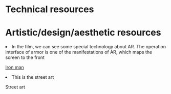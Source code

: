<h1>  Technical resources </h1>
  
  
  
  
  
  
  
  
<h1> Artistic/design/aesthetic resources </h1>
<li>In the film, we can see some special technology about AR. The operation interface of armor is one of the manifestations of AR, which maps the screen to the front</li>
<p><a href="https://www.youtube.com/watch?v=8ugaeA-nMTc">Iron man</a></p>

<li>This is the street art</li> 
<p><a herf = "https://www.google.com/url?sa=i&url=https%3A%2F%2Fzhuanlan.zhihu.com%2Fp%2F288759036&psig=AOvVaw1oFjlzkPwxF8J0zA2V2nE9&ust=1644979297361000&source=images&cd=vfe&ved=0CAsQjRxqFwoTCOjVuMjXgPYCFQAAAAAdAAAAABAJ">Street art</p>
  




